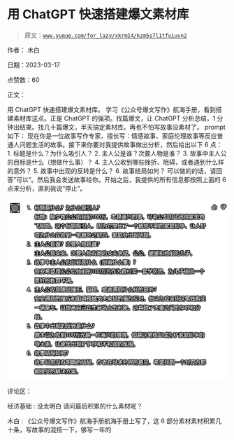 # 用 ChatGPT 快速搭建爆文素材库

> 原文：[`www.yuque.com/for_lazy/xkrm14/kzm5s7l1tfuiuvn2`](https://www.yuque.com/for_lazy/xkrm14/kzm5s7l1tfuiuvn2)

作者： 木白

日期：2023-03-17

点赞数：60

正文：

用 ChatGPT 快速搭建爆文素材库。 学习《公众号爆文写作》航海手册，看到搭建素材库这点。正是 ChatGPT 的强项。找篇爆文，让 ChatGPT 分析总结，1 分钟出结果。找几十篇爆文，半天搞定素材库。再也不怕写故事没素材了。 prompt 如下： 现在你是一位故事写作专家，擅长写：情感故事、家庭伦理故事等反应普通人问题生活的故事。接下来你要对我提供故事做出分析，然后给出以下 6 点： 1\. 标题是什么？为什么吸引人？ 2\. 主人公是谁？次要人物是谁？ 3\. 故事中主人公的目标是什么（想做什么事）？ 4. 主人公收到哪些挫折、阻碍，或者遇到什么样的意外？ 5\. 故事中出现的反转是什么？ 6\. 故事结局如何？ 可以做的的话，请回答”可以“。然后我会发送故事给你。开始之后，我提供的所有信息都按照上面的 6 点来分析，直到我说”停止“。

![](img/b24e225d3587eeb24f04bc4652e556bb.png)

评论区：

经济基础 : 没太明白 请问最后积累的什么素材呢？

木白 : 《公众号爆文写作》航海手册航海手册上写了，这 6 部分素材素材积累几十条，写故事的混搭一下，够写一年的

